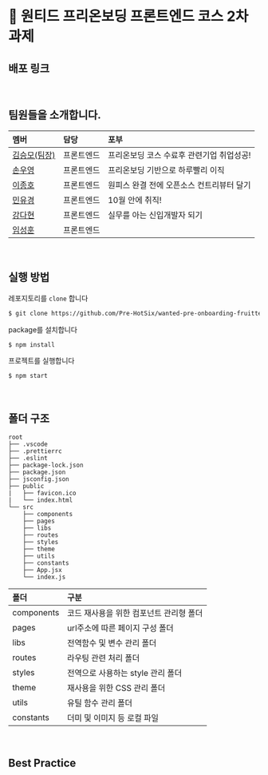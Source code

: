 # 🎉 원티드 프리온보딩 프론트엔드 코스 2차 과제

## 배포 링크

<br/>

## 팀원들을 소개합니다.

|멤버|담당|포부|
|:--|:--|:--|
|[김승모(팀장)](https://github.com/endmoseung)|프론트엔드|프리온보딩 코스 수료후 관련기업 취업성공!|
|[손우영](https://github.com/dndud2906)|프론트엔드|프리온보딩 기반으로 하루빨리 이직|
|[이종호](https://github.com/devfrank9)|프론트엔드|원피스 완결 전에 오픈소스 컨트리뷰터 달기|
|[민유경](https://github.com/MINYUKYUNG)|프론트엔드|10월 안에 취직!|
|[강다현](https://github.com/KKangdaa)|프론트엔드|실무를 아는 신입개발자 되기|
|[임성훈](https://github.com/sasumpi123)|프론트엔드| |
<br/>

## 실행 방법

레포지토리를 `clone` 합니다
```markdown
$ git clone https://github.com/Pre-HotSix/wanted-pre-onboarding-fruitte.git
```
package를 설치합니다
```markdown
$ npm install
```
프로젝트를 실행합니다
```markdown
$ npm start
```
<br/>

## 폴더 구조

```
root
├── .vscode
├── .prettierrc
├── .eslint
├── package-lock.json
├── package.json
├── jsconfig.json
├── public
|   ├── favicon.ico
|   └── index.html
└── src
    ├── components
    ├── pages
    ├── libs
    ├── routes
    ├── styles
    ├── theme
    ├── utils
    ├── constants
    ├── App.jsx
    └── index.js
```

|폴더|구분|
|:--|:--|
|components|코드 재사용을 위한 컴포넌트 관리형 폴더|
|pages|url주소에 따른 페이지 구성 폴더|
|libs|전역함수 및 변수 관리 폴더|
|routes|라우팅 관련 처리 폴더|
|styles|전역으로 사용하는 style 관리 폴더|
|theme|재사용을 위한 CSS 관리 폴더|
|utils|유틸 함수 관리 폴더|
|constants|더미 및 이미지 등 로컬 파일|
<br/>

## Best Practice

